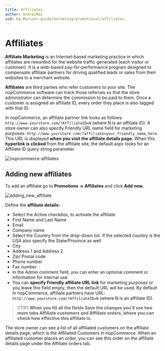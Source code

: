 ```yaml
---
title: Affiliates
author: AndreiMaz
uid: bg-BG/user-guide/marketing/promotional/affiliates
---
```


# Affiliates

**Affiliate Marketing** is an Internet-based marketing practice in which affiliates are rewarded for the website traffic generated (each visitor or customer). It is a web-based pay-for-performance program designed to compensate affiliate partners for driving qualified leads or sales from their websites to a merchant website.

**Affiliates** are third parties who refer customers to your site. The nopCommerce software can track those referrals so that the store administrator can determine the commission to be paid to them. Once a customer is assigned an affiliate ID, every order they place is also tagged with that ID.

In nopCommerce, an affiliate partner link looks as follows: `http://www.yourstore.com/?AffiliateID=N` (where N is an affiliate ID). A store owner can also specify Friendly URL name field for marketing purposes: `http://www.yourstore.com/?affiliate=your_friendly_name_here`. This URL is displayed **when you visit the affiliate details page.** When this **hyperlink is clicked** from the affiliate site, the default.aspx looks for an Affiliate ID query string parameter.

![nopcommerce-affiliates](_static/affiliates/affiliates.jpg.png)

## Adding new affiliates

To add an affiliate go to **Promotions → Affiliates** and click **Add new.**

![adding_new_affiliate](_static/affiliates/affiliate_new.png)

Define the **affiliate details:**

- Select the Active checkbox, to activate the affiliate
- First Name and Last Name
- Email
- Company name
- Select the Country from the drop-down list. If the selected country is the USA also specify the State/Province as well
- City
- Address 1 and Address 2
- Zip/ Postal code
- Phone number
- Fax number
- In the Admin comment field, you can enter an optional comment or information for internal use
- You can **specify Friendly affiliate URL link** for marketing purposes or you leave this field empty, then the default URL will be used. By default In nopCommerce, affiliate partners have URL: `http://www.yourstore.com/?AffiliateID=N` (where N is an affiliate ID).

> [!TIP] **When you fill all the fields Save the changes you’ll see two more tabs Affiliate customers and Affiliate orders, where you can check how effective this affiliate is.**

The store owner can see a list of all affiliated customers on the affiliate details page, which is the Affiliated Customers in nopCommerce. When an affiliated customer places an order, you can see this order on the affiliate details page under the Affiliate orders tab.